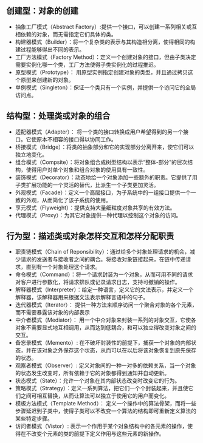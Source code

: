## 创建型：对象的创建
- 抽象工厂模式（Abstract Factory）:提供一个接口，可以创建一系列相关或互相依赖的对象，而无需指定它们具体的类。
- 构建器模式（Builder）：将一个复杂类的表示与其构造相分离，使得相同的构建过程能够得出不同的表示。
- 工厂方法模式（Factory Method）：定义一个创建对象的接口，但由子类决定需要实例化哪一个类，工厂方法使得子类实例化的过程推迟。
- 原型模式（Prototype）： 用原型实例指定创建对象的类型，并且通过拷贝这个原型来创建新的对象。
- 单例模式（Singleton）：保证一个类只有一个实例，并提供一个访问它的全局访问点。


## 结构型：处理类或对象的组合
- 适配器模式（Adapter）： 将一个类的接口转换成用户希望得到的另一个接口。它使原本不相容的接口得以协同工作。
- 桥接模式（Bridge）：将类的抽象部分和它的实现部分分离开来，使它们可以独立地变化。
- 组合模式（Compsite）：将对象组合成树型结构以表示“整体-部分”的层次结构，使得用户对单个对象和组合对象的使用具有一致性。
- 装饰模式（Decorator）：动态地给一个对象添加一些额外的职责。它提供了用子类扩展功能的一个灵活的替代，比派生一个子类更加灵活。
- 外观模式（Facade）：定义一个高层接口，为子系统中的一组接口提供一个一致的外观，从而简化了该子系统的使用。
- 享元模式（Flyweight）：提供支持大量细粒度对象共享的有效方法。
- 代理模式（Proxy）：为其它对象提供一种代理以控制这个对象的访问。

## 行为型：描述类或对象怎样交互和怎样分配职责
- 职责链模式（Chain of Reponsibility）：通过给多个对象处理请求的机会，减少请求的发送者与接收者之间的耦合。将接收对象链接起来，在链中传递请求，直到有一个对象处理这个请求。
- 命令模式（Command）：将一个请求封装为一个对象，从而可用不同的请求对客户进行参数化，将请求排队或记录请求日志，支持可撤销的操作。
- 解释器模式（Interpreter）：给定一种语言，定义它的文法表示，并定义一个解释器，该解释器用来根据文法表示解释言语中的句子。
- 迭代器模式（Iterator）： 提供一种方法来顺序访问一个聚合对象的各个元素，而不需要暴露该对象的内部表示
- 中介者模式（Mediator）： 用一个中介对象来封装一系列的对象交互，它使各对象不需要显式地互相调用，从而达到低耦合，和可以独立得改变对象之间的交互。
- 备忘录模式（Memento）: 在不破坏封装性的前提下，捕获一个对象的内部状态，并在该对象之外保存这个状态，从而可以在以后将该对象恢复到原先保存的状态。
- 观察者模式（Observer）: 定义对象间的一种一对多的依赖关系，当一个对象的状态发生改变时，所有依赖于它的对象都得到通知并自动更新。
- 状态模式（State）：允许一个对象在其内部状态改变时改变它的行为。
- 策略模式（Strategy）：定义一系列算法，把它们一个个封装起来，并且使它们之间可相互替换，从而让算法可以独立于使用它的用户而变化。
- 模板方法模式（Template Method）： 定义一个操作中的算法骨架，而将一些步骤延迟到子类中，使得子类可以不改变一个算法的结构即可重新定义算法的某些特定步骤。
- 访问者模式（Vistor）: 表示一个作用于某个对象结构中的各元素的操作，使得在不改变个元素的类的前提下定义作用与这些元素的新操作。